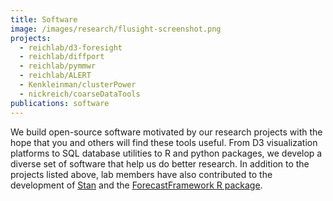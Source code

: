 ```yaml
---
title: Software
image: /images/research/flusight-screenshot.png
projects:
  - reichlab/d3-foresight
  - reichlab/diffport
  - reichlab/pymmwr
  - reichlab/ALERT
  - Kenkleinman/clusterPower
  - nickreich/coarseDataTools
publications: software
---
```

We build open-source software motivated by our research projects with the  hope that you and others will find these tools useful. From D3 visualization platforms to SQL database utilities to R and python packages, we develop a diverse set of software that help us do better research. In addition to the projects listed above, lab members have also contributed to the development of [Stan](http://mc-stan.org/) and the [ForecastFramework R package](https://github.com/HopkinsIDD/ForecastFramework). 